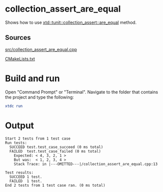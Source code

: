 # collection_assert_are_equal

Shows how to use [xtd::tunit::collection_assert::are_equal](https://gammasoft71.github.io/xtd/reference_guides/latest/classxtd_1_1tunit_1_1collection__assume.html#a7ecd95170ccc9e601963ff97e56126ba) method.

## Sources

[src/collection_assert_are_equal.cpp](src/collection_assert_are_equal.cpp)

[CMakeLists.txt](CMakeLists.txt)

# Build and run

Open "Command Prompt" or "Terminal". Navigate to the folder that contains the project and type the following:

```cmake
xtdc run
```

# Output

```
Start 2 tests from 1 test case
Run tests:
  SUCCEED test.test_case_succeed (0 ms total)
  FAILED  test.test_case_failed (0 ms total)
    Expected: < 4, 3, 2, 1 >
    But was:  < 1, 2, 3, 4 >
    Stack Trace: in |---OMITTED---|/collection_assert_are_equal.cpp:13

Test results:
  SUCCEED 1 test.
  FAILED  1 test.
End 2 tests from 1 test case ran. (0 ms total)
```

